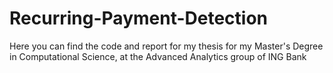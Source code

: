 # Recurring-Payment-Detection
Here you can find the code and report for my thesis for my Master's Degree in Computational Science, at the Advanced Analytics group of ING Bank
